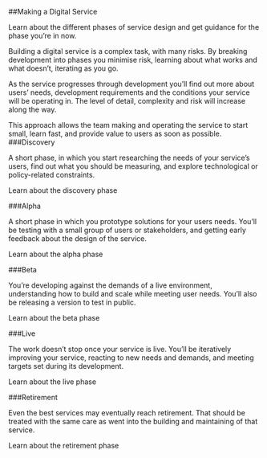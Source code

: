 ##Making a Digital Service
 
Learn about the different phases of service design and get guidance for the phase you’re in now.
 
Building a digital service is a complex task, with many risks. By breaking development into phases you minimise risk, learning about what works and what doesn’t, iterating as you go.
 
As the service progresses through development you’ll find out more about users’ needs, development requirements and the conditions your service will be operating in. The level of detail, complexity and risk will increase along the way.
 
This approach allows the team making and operating the service to start small, learn fast, and provide value to users as soon as possible.
###Discovery
 
A short phase, in which you start researching the needs of your service’s users, find out what you should be measuring, and explore technological or policy-related constraints.
 
Learn about the discovery phase

 
###Alpha
 
A short phase in which you prototype solutions for your users needs. You’ll be testing with a small group of users or stakeholders, and getting early feedback about the design of the service.
 
Learn about the alpha phase

 
###Beta
 
You’re developing against the demands of a live environment, understanding how to build and scale while meeting user needs. You’ll also be releasing a version to test in public.
 
Learn about the beta phase

 
###Live
 
The work doesn’t stop once your service is live. You’ll be iteratively improving your service, reacting to new needs and demands, and meeting targets set during its development.
 
Learn about the live phase

 
###Retirement
 
Even the best services may eventually reach retirement. That should be treated with the same care as went into the building and maintaining of that service.
 
Learn about the retirement phase

